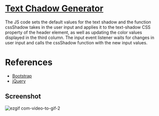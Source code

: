 # [Text Chadow Generator](https://8panteon8.github.io/TextChadowGenerator/)


The JS code sets the default values for the text shadow and the function cssShadow takes in the user input and applies it to the text-shadow CSS property of the header element, as well as updating the color values displayed in the third column. The input event listener waits for changes in user input and calls the cssShadow function with the new input values.


# References
- [Bootstrap](https://getbootstrap.com/docs/5.2/getting-started/introduction/)
- [jQuery](https://threejs.org)

## Screenshot

![ezgif com-video-to-gif-2](https://user-images.githubusercontent.com/113831614/235466241-74a16025-977e-4524-9fdf-200c6af6b849.gif)
